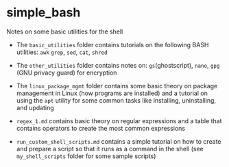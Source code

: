 # simple_bash
Notes on some basic utilities for the shell

* The `basic_utilities` folder contains tutorials on the following BASH utilities:
  `awk` `grep`, `sed`, `cat`, `shred`
  
* The `other_utilities` folder contains notes on: `gs`(ghostscript), `nano`, `gpg` (GNU privacy
  guard) for encryption
  
* The `linux_package_mgmt` folder contains some basic theory on package management in Linux
  (how programs are installed) and a tutorial on using the `apt` utility for some common tasks like
  installing, uninstalling, and updating

* `regex_1.md` contains basic theory on regular expressions and a table that contains operators to
  create the most common expressions

* `run_custom_shell_scripts.md` contains a simple tutorial on how to create and prepare a script so
  that it runs as a command in the shell (see `my_shell_scripts` folder for some sample scripts)

<!-- * The `` folder contains -->
